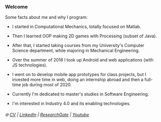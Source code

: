 ### Welcome

Some facts about me and why I program:

- I started in Computational Mechanics, totally focused on Matlab.

- Then I learned OOP making 2D games with Processing (subset of Java).

- After that, I started taking courses from my University's Computer Science department, while majoring in Mechanical Engineering. 

- Over the summer of 2018 I took up Android and web applications (with JS technologies).

- I went on to develop mobile app prototypes for class projects, but I invested more time in web, doing an internship abroad and then a full-time job during most of 2020.

- Currently I'm dedicated to master's studies in Software Engineering. 

- I'm interested in Industry 4.0 and its enabling technologies.

###### :globe_with_meridians: [CV](https://drive.google.com/file/d/1pYv5m6SiAlh4wDjmAke4xLFVErn5jLCR/view?usp=sharing)  |  [LinkedIn](https://www.linkedin.com/in/lino-mp/) |  [ResearchGate](https://www.researchgate.net/profile/Lino-Mediavilla-Ponce-2)    |  [Youtube](https://www.youtube.com/channel/UCZkV9Lik6CgCtiTS2hb3y-g) 

<!-- 
![](https://github-readme-stats.vercel.app/api/?username=linomp&count_private=true&layout=compact&theme=react&show_icons=true&custom_title=Github+Stats)
-->
